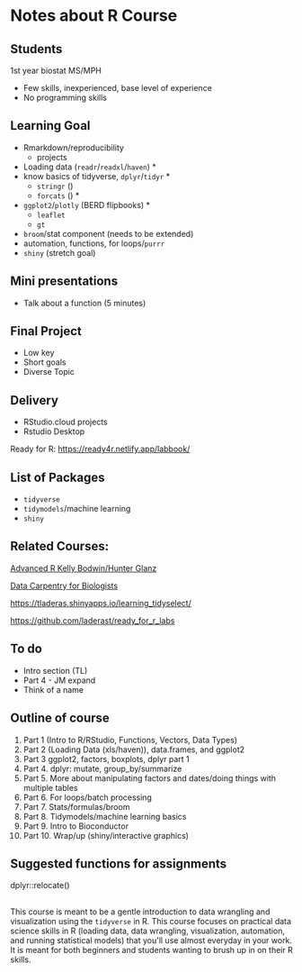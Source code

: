 # Notes about R Course

## Students

1st year biostat MS/MPH

- Few skills, inexperienced, base level of experience
- No programming skills

## Learning Goal 

- Rmarkdown/reproducibility
    - projects
- Loading data (`readr`/`readxl`/`haven`) *
- know basics of tidyverse, `dplyr`/`tidyr` *
    - `stringr` ()
    - `forcats` () *
- `ggplot2`/`plotly` (BERD flipbooks) *
    - `leaflet`
    - `gt`
- `broom`/stat component (needs to be extended)
- automation, functions, for loops/`purrr`
- `shiny` (stretch goal)

## Mini presentations

- Talk about a function (5 minutes)

## Final Project

- Low key 
- Short goals
- Diverse Topic

## Delivery

- RStudio.cloud projects
- Rstudio Desktop

Ready for R: https://ready4r.netlify.app/labbook/

## List of Packages

- `tidyverse`
- `tidymodels`/machine learning
- `shiny`

## Related Courses:

[Advanced R Kelly Bodwin/Hunter Glanz](https://cal-poly-advanced-r.github.io/STAT-431/)

[Data Carpentry for Biologists](https://datacarpentry.org/semester-biology/)

https://tladeras.shinyapps.io/learning_tidyselect/

https://github.com/laderast/ready_for_r_labs

## To do

- Intro section (TL)
- Part 4 - JM expand
- Think of a name


## Outline of course

1. Part 1 (Intro to R/RStudio, Functions, Vectors, Data Types)
2. Part 2 (Loading Data (xls/haven)), data.frames, and ggplot2
3. Part 3 ggplot2, factors, boxplots, dplyr part 1
4. Part 4. dplyr: mutate, group_by/summarize
5. Part 5. More about manipulating factors and dates/doing things with multiple tables
6. Part 6. For loops/batch processing
7. Part 7. Stats/formulas/broom
8. Part 8. Tidymodels/machine learning basics
9. Part 9. Intro to Bioconductor
10. Part 10. Wrap/up (shiny/interactive graphics) 


## Suggested functions for assignments

dplyr::relocate()



## 

This course is meant to be a gentle introduction to data wrangling and visualization using the `tidyverse` in R. This course focuses on practical data science skills in R (loading data, data wrangling, visualization, automation, and running statistical models) that you'll use almost everyday in your work. It is meant for both beginners and students wanting to brush up in on their R skills.
